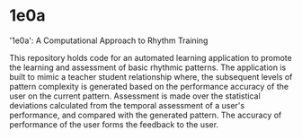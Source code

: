 # 1e0a
'1e0a': A Computational Approach to Rhythm Training

This repository holds code for an automated learning application to promote the learning and assessment of basic rhythmic patterns. 
The application is built to mimic a teacher student relationship where, the subsequent levels of pattern complexity is generated based on the
performance accuracy of the user on the current pattern. Assessment is made over the statistical deviations calculated from the temporal assessment of a user's performance, and compared with the generated pattern. The accuracy of performance of the user forms the feedback to the user.



